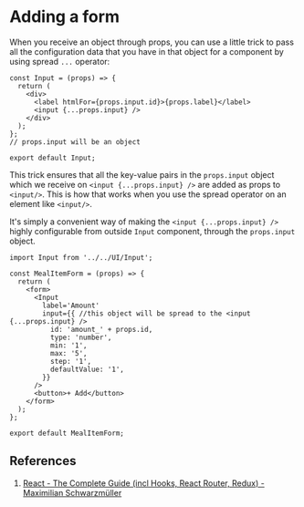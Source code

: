 # Adding a form

When you receive an object through props, you can use a little trick to pass all the configuration data that you have in that object for a component by using spread `...` operator:

```react
const Input = (props) => {
  return (
    <div>
      <label htmlFor={props.input.id}>{props.label}</label>
      <input {...props.input} />
    </div>
  );
};
// props.input will be an object

export default Input;
```

This trick ensures that all the key-value pairs in the `props.input` object which we receive on `<input {...props.input} />` are added as props to `<input/>`. This is how that works when you use the spread operator on an element like `<input/>`.

It's simply a convenient way of making the `<input {...props.input} />` highly configurable from outside `Input` component, through the `props.input` object.

```react
import Input from '../../UI/Input';

const MealItemForm = (props) => {
  return (
    <form>
      <Input
        label='Amount'
        input={{ //this object will be spread to the <input {...props.input} />
          id: 'amount_' + props.id,
          type: 'number',
          min: '1',
          max: '5',
          step: '1',
          defaultValue: '1',
        }}
      />
      <button>+ Add</button>
    </form>
  );
};

export default MealItemForm;
```

## References

1. [React - The Complete Guide (incl Hooks, React Router, Redux) - Maximilian Schwarzmüller](https://www.udemy.com/course/react-the-complete-guide-incl-redux/)
